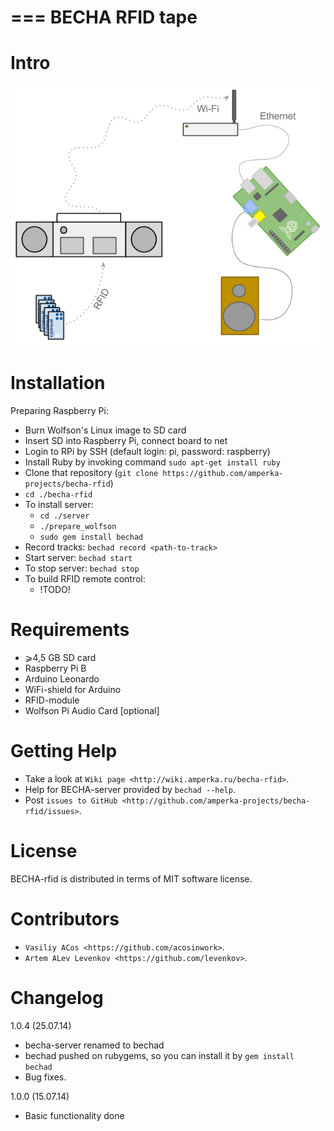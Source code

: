 ===
BECHA RFID tape
===

Intro
====
![alt tag](https://github.com/amperka-projects/becha-rfid/blob/master/misc/becha-idea.png)


Installation
============

Preparing Raspberry Pi:
* Burn Wolfson's Linux image to SD card
* Insert SD into Raspberry Pi, connect board to net
* Login to RPi by SSH (default login: pi, password: raspberry)
* Install Ruby by invoking command `sudo apt-get install ruby`
* Clone that repository (`git clone https://github.com/amperka-projects/becha-rfid`)
* `cd ./becha-rfid`
* To install server:
  * `cd ./server`
  * `./prepare_wolfson`
  * `sudo gem install bechad`
* Record tracks: `bechad record <path-to-track>`
* Start server: `bechad start`
* To stop server: `bechad stop`
* To build RFID remote control:
  * !TODO!

Requirements
============

* ⩾4,5 GB SD card
* Raspberry Pi B
* Arduino Leonardo
* WiFi-shield for Arduino
* RFID-module
* Wolfson Pi Audio Card [optional]

Getting Help
============

* Take a look at `Wiki page <http://wiki.amperka.ru/becha-rfid>`.
* Help for BECHA-server provided by ``bechad --help``.
* Post `issues to GitHub <http://github.com/amperka-projects/becha-rfid/issues>`.

License
=======

BECHA-rfid is distributed in terms of MIT software license.

Contributors
============

* `Vasiliy ACos <https://github.com/acosinwork>`.
* `Artem ALev Levenkov <https://github.com/levenkov>`.

Changelog
=========

1.0.4 (25.07.14)
* becha-server renamed to bechad
* bechad pushed on rubygems, so you can install it by `gem install bechad`
* Bug fixes.

1.0.0 (15.07.14)
* Basic functionality done
